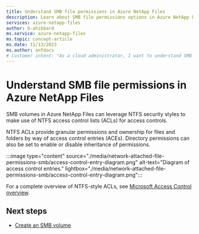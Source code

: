 ```yaml
---
title: Understand SMB file permissions in Azure NetApp Files
description: Learn about SMB file permissions options in Azure NetApp Files.
services: azure-netapp-files
author: b-ahibbard
ms.service: azure-netapp-files
ms.topic: concept-article
ms.date: 11/13/2023
ms.author: anfdocs
# Customer intent: "As a cloud administrator, I want to understand SMB file permissions using NTFS ACLs in Azure NetApp Files, so that I can effectively manage access controls and ownership for my organization's files and folders."
---
```


# Understand SMB file permissions in Azure NetApp Files 

SMB volumes in Azure NetApp Files can leverage NTFS security styles to make use of NTFS access control lists (ACLs) for access controls. 

NTFS ACLs provide granular permissions and ownership for files and folders by way of access control entries (ACEs). Directory permissions can also be set to enable or disable inheritance of permissions.

:::image type="content" source="./media/network-attached-file-permissions-smb/access-control-entry-diagram.png" alt-text="Diagram of access control entries." lightbox="./media/network-attached-file-permissions-smb/access-control-entry-diagram.png":::

For a complete overview of NTFS-style ACLs, see [Microsoft Access Control overview](/windows/security/identity-protection/access-control/access-control).

## Next steps 

* [Create an SMB volume](azure-netapp-files-create-volumes-smb.md)
